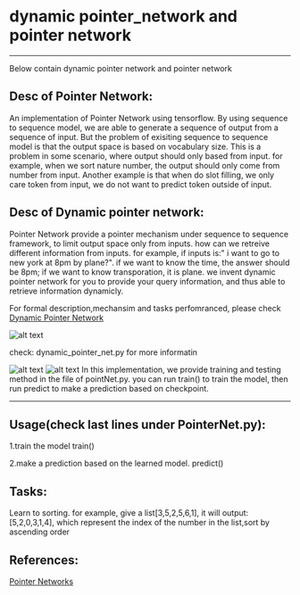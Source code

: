 # dynamic pointer_network and pointer network
--------------------------------------------------------------------
Below contain dynamic pointer network and pointer network

Desc of Pointer Network:
--------------------------------------------------------------------
An implementation of Pointer Network using tensorflow. By using sequence to sequence model, we are able to generate a sequence of output from a sequence of input. But the problem of exisiting sequence to sequence model is that the output space is based on vocabulary size. This is a problem in some scenario, where output should only based from input. for example, when we sort nature number, the output should only come from number from input. Another example is that when do slot filling, we only care token from input, we do not want to predict token outside of input.

Desc of Dynamic pointer network:
--------------------------------------------------------------------
Pointer Network provide a pointer mechanism under sequence to sequence framework, to limit output space only from inputs. how can we retreive different information from inputs. for example, if inputs is:" i want to go to new york at 8pm by plane?". if we want to know the time, the answer should be 8pm; if we want to know transporation, it is plane. we invent dynamic pointer network for you to provide your query information, and thus able to retrieve information dynamicly.

For formal description,mechansim and tasks perfomranced, please check <a href='https://github.com/brightmart/dynamic_pointer_network/blob/master/dynamic_pointer_network.pdf'>Dynamic Pointer Network</a>

![alt text](https://github.com/brightmart/dynamic_pointer_network/blob/master/DPN.JPG)

check: dynamic_pointer_net.py for more informatin

![alt text](https://github.com/brightmart/pointer_network/blob/master/pointer_network.JPG)
![alt text](https://github.com/brightmart/pointer_network/blob/master/pointer_network2.JPG)
In this implementation, we provide training and testing method in the file of pointNet.py. you can run train() to train the model, then run predict to make a prediction based on checkpoint.

--------------------------------------------------------------------
Usage(check last lines under PointerNet.py):
--------------------------------------------------------------------
1.train the model
train()

2.make a prediction based on the learned model.
predict()



Tasks:
--------------------------------------------------------------------
Learn to sorting.
for example, give a list[3,5,2,5,6,1], it will output:[5,2,0,3,1,4],
which represent the index of the number in the list,sort by ascending order



References:
--------------------------------------------------------------------
<a href='https://arxiv.org/abs/1506.03134'>Pointer Networks</a>
